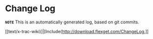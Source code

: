 # Change Log
**`NOTE`** This is an automatically generated log, based on git commits.

[[text/x-trac-wiki)]|[Include(http://download.flexget.com/ChangeLog,]]
